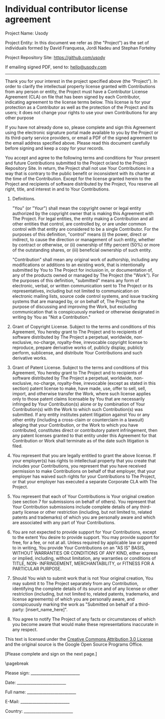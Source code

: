 # Individual contributor license agreement

Project Name: Usody

Project Entity: In this document we refer as (the "Project") as the set of individuals formed by David Franquesa, Jordi Nadeu and Stephan Fortelny

Project Repository Site: https://github.com/usody

If emailing signed PDF, send to: hello@usody.com

-------

Thank you for your interest in the project specified above (the “Project”). In order to clarify the intellectual property license granted with Contributions from any person or entity, the Project must have a Contributor License Agreement (CLA) on file that has been signed by each Contributor, indicating agreement to the license terms below. This license is for your protection as a Contributor as well as the protection of the Project and its users; it does not change your rights to use your own Contributions for any other purpose

If you have not already done so, please complete and sign this Agreement using the electronic signature portal made available to you by the Project or its third-party service providers, or email a PDF of the signed agreement to the email address specified above. Please read this document carefully before signing and keep a copy for your records.

You accept and agree to the following terms and conditions for Your present and future Contributions submitted to the Project or/and to the Project Repository Site. In return, the Project shall not use Your Contributions in a way that is contrary to the public benefit or inconsistent with its charter at the time of the Contribution. Except for the license granted herein to the Project and recipients of software distributed by the Project, You reserve all right, title, and interest in and to Your Contributions.

1.  Definitions.

	"You" (or "Your") shall mean the copyright owner or legal entity authorized by the copyright owner that is making this Agreement with The Project. For legal entities, the entity making a Contribution and all other entities that control, are controlled by, or are under common control with that entity are considered to be a single Contributor. For the purposes of this definition, "control" means (i) the power, direct or indirect, to cause the direction or management of such entity, whether by contract or otherwise, or (ii) ownership of fifty percent (50%) or more of the outstanding shares, or (iii) beneficial ownership of such entity.

	"Contribution" shall mean any original work of authorship, including any modifications or additions to an existing work, that is intentionally submitted by You to The Project for inclusion in, or documentation of, any of the products owned or managed by The Project (the "Work"). For the purposes of this definition, "submitted" means any form of electronic, verbal, or written communication sent to The Project or its representatives, including but not limited to communication on electronic mailing lists, source code control systems, and issue tracking systems that are managed by, or on behalf of, The Project for the purpose of discussing and improving the Work, but excluding communication that is conspicuously marked or otherwise designated in writing by You as "Not a Contribution."

2.  Grant of Copyright License. Subject to the terms and conditions of this Agreement, You hereby grant to The Project and to recipients of software distributed by The Project a perpetual, worldwide, non-exclusive, no-charge, royalty-free, irrevocable copyright license to reproduce, prepare derivative works of, publicly display, publicly perform, sublicense, and distribute Your Contributions and such derivative works.

3.  Grant of Patent License. Subject to the terms and conditions of this Agreement, You hereby grant to The Project and to recipients of software distributed by The Project a perpetual, worldwide, non-exclusive, no-charge, royalty-free, irrevocable (except as stated in this section) patent license to make, have made, use, offer to sell, sell, import, and otherwise transfer the Work, where such license applies only to those patent claims licensable by You that are necessarily infringed by Your Contribution(s) alone or by combination of Your Contribution(s) with the Work to which such Contribution(s) was submitted. If any entity institutes patent litigation against You or any other entity (including a cross-claim or counterclaim in a lawsuit) alleging that your Contribution, or the Work to which you have contributed, constitutes direct or contributory patent infringement, then any patent licenses granted to that entity under this Agreement for that Contribution or Work shall terminate as of the date such litigation is filed.

4.  You represent that you are legally entitled to grant the above license. If your employer(s) has rights to intellectual property that you create that includes your Contributions, you represent that you have received permission to make Contributions on behalf of that employer, that your employer has waived such rights for your Contributions to The Project, or that your employer has executed a separate Corporate CLA with The Project.

5.  You represent that each of Your Contributions is Your original creation (see section 7 for submissions on behalf of others). You represent that Your Contribution submissions include complete details of any third-party license or other restriction (including, but not limited to, related patents and trademarks) of which you are personally aware and which are associated with any part of Your Contributions.

6.  You are not expected to provide support for Your Contributions, except to the extent You desire to provide support. You may provide support for free, for a fee, or not at all. Unless required by applicable law or agreed to in writing, You provide Your Contributions on an "AS IS" BASIS, WITHOUT WARRANTIES OR CONDITIONS OF ANY KIND, either express or implied, including, without limitation, any warranties or conditions of TITLE, NON- INFRINGEMENT, MERCHANTABILITY, or FITNESS FOR A PARTICULAR PURPOSE.

7.  Should You wish to submit work that is not Your original creation, You may submit it to The Project separately from any Contribution, identifying the complete details of its source and of any license or other restriction (including, but not limited to, related patents, trademarks, and license agreements) of which you are personally aware, and conspicuously marking the work as "Submitted on behalf of a third-party: [insert_name_here]".

8.  You agree to notify The Project of any facts or circumstances of which you become aware that would make these representations inaccurate in any respect.

This text is licensed under the [Creative Commons Attribution 3.0 License](https://creativecommons.org/licenses/by/3.0/) and the original source is the Google Open Source Programs Office.

[Please complete and sign on the next page.]

\pagebreak

Please sign: _________________________  

Date: _________________________

Full name: _________________________

E-Mail: _________________________

Country: _________________________
